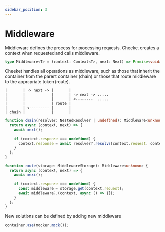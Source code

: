 ```yaml
---
sidebar_position: 3
---
```


# Middleware
Middleware defines the process for processing requests. Cheeket creates a context when requested and calls middleware.
```typescript
type Middleware<T> = (context: Context<T>, next: Next) => Promise<void> | void;
```

Cheeket handles all operations as middleware, such as those that inherit the container from the parent container (chain) or those that route middleware to the appropriate token (route).
```
|       | -> next -> |       |
|       |            |       | -> next -> .....
|       |            |       | <--------  .....
|       |            | route | 
|       | <--------- |       |
| chain |            |       |

```
```typescript
function chain(resolver: NestedResolver | undefined): Middleware<unknown> {
  return async (context, next) => {
    await next();

    if (context.response === undefined) {
      context.response = await resolver?.resolve(context.request, context);
    }
  };
}
```
```typescript
function route(storage: MiddlewareStorage): Middleware<unknown> {
  return async (context, next) => {
    await next();

    if (context.response === undefined) {
      const middleware = storage.get(context.request);
      await middleware?.(context, async () => {});
    }
  };
}
```

New solutions can be defined by adding new middleware

```typescript
container.use(mocker.mock());
```